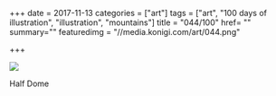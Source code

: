 +++
date = 2017-11-13
categories = ["art"]
tags = ["art", "100 days of illustration", "illustration", "mountains"]
title = "044/100"
href= ""
summary=""
featuredimg = "//media.konigi.com/art/044.png"

+++

<img src="//media.konigi.com/art/044.png" />

Half Dome
